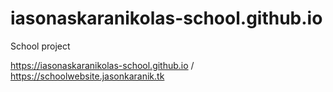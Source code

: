 # iasonaskaranikolas-school.github.io

School project

https://iasonaskaranikolas-school.github.io / https://schoolwebsite.jasonkaranik.tk